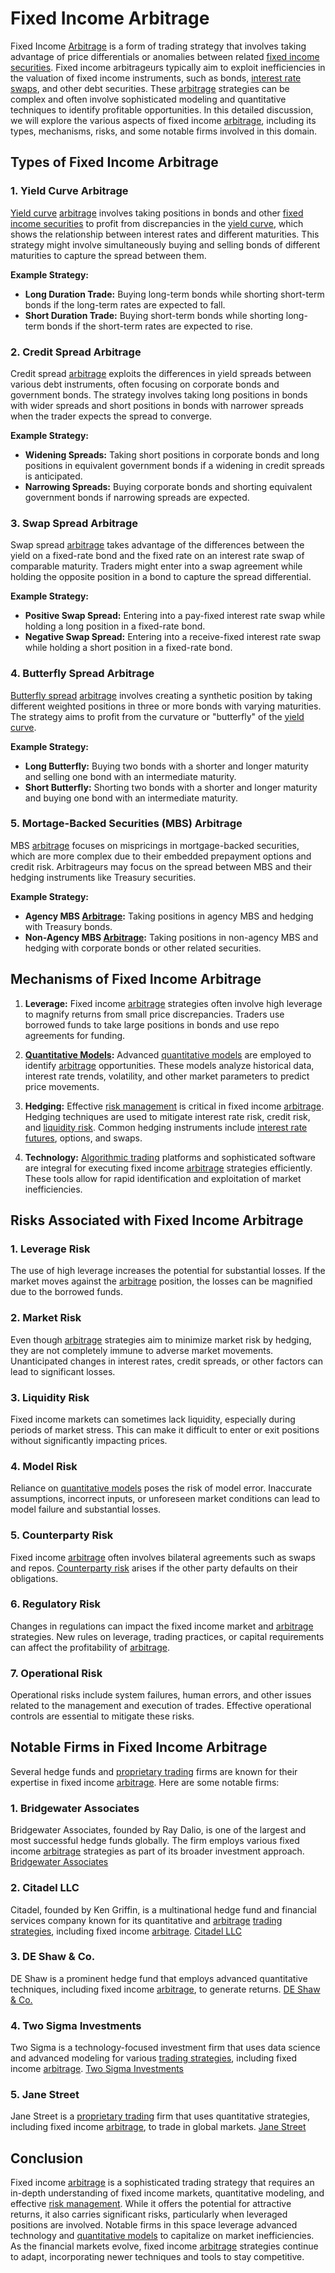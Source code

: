 # Fixed Income Arbitrage

Fixed Income [Arbitrage](../a/arbitrage.md) is a form of trading strategy that involves taking advantage of price differentials or anomalies between related [fixed income securities](../f/fixed_income_securities.md). Fixed income arbitrageurs typically aim to exploit inefficiencies in the valuation of fixed income instruments, such as bonds, [interest rate swaps](../i/interest_rate_swaps.md), and other debt securities. These [arbitrage](../a/arbitrage.md) strategies can be complex and often involve sophisticated modeling and quantitative techniques to identify profitable opportunities. In this detailed discussion, we will explore the various aspects of fixed income [arbitrage](../a/arbitrage.md), including its types, mechanisms, risks, and some notable firms involved in this domain.

## Types of Fixed Income Arbitrage

### 1. **Yield Curve Arbitrage**
[Yield curve](../y/yield_curve.md) [arbitrage](../a/arbitrage.md) involves taking positions in bonds and other [fixed income securities](../f/fixed_income_securities.md) to profit from discrepancies in the [yield curve](../y/yield_curve.md), which shows the relationship between interest rates and different maturities. This strategy might involve simultaneously buying and selling bonds of different maturities to capture the spread between them.

**Example Strategy:**
- **Long Duration Trade:** Buying long-term bonds while shorting short-term bonds if the long-term rates are expected to fall.
- **Short Duration Trade:** Buying short-term bonds while shorting long-term bonds if the short-term rates are expected to rise.

### 2. **Credit Spread Arbitrage**
Credit spread [arbitrage](../a/arbitrage.md) exploits the differences in yield spreads between various debt instruments, often focusing on corporate bonds and government bonds. The strategy involves taking long positions in bonds with wider spreads and short positions in bonds with narrower spreads when the trader expects the spread to converge.

**Example Strategy:**
- **Widening Spreads:** Taking short positions in corporate bonds and long positions in equivalent government bonds if a widening in credit spreads is anticipated.
- **Narrowing Spreads:** Buying corporate bonds and shorting equivalent government bonds if narrowing spreads are expected.

### 3. **Swap Spread Arbitrage**
Swap spread [arbitrage](../a/arbitrage.md) takes advantage of the differences between the yield on a fixed-rate bond and the fixed rate on an interest rate swap of comparable maturity. Traders might enter into a swap agreement while holding the opposite position in a bond to capture the spread differential.

**Example Strategy:**
- **Positive Swap Spread:** Entering into a pay-fixed interest rate swap while holding a long position in a fixed-rate bond.
- **Negative Swap Spread:** Entering into a receive-fixed interest rate swap while holding a short position in a fixed-rate bond.

### 4. **Butterfly Spread Arbitrage**
[Butterfly spread](../b/butterfly_spread.md) [arbitrage](../a/arbitrage.md) involves creating a synthetic position by taking different weighted positions in three or more bonds with varying maturities. The strategy aims to profit from the curvature or "butterfly" of the [yield curve](../y/yield_curve.md).

**Example Strategy:**
- **Long Butterfly:** Buying two bonds with a shorter and longer maturity and selling one bond with an intermediate maturity.
- **Short Butterfly:** Shorting two bonds with a shorter and longer maturity and buying one bond with an intermediate maturity.

### 5. **Mortage-Backed Securities (MBS) Arbitrage**
MBS [arbitrage](../a/arbitrage.md) focuses on mispricings in mortgage-backed securities, which are more complex due to their embedded prepayment options and credit risk. Arbitrageurs may focus on the spread between MBS and their hedging instruments like Treasury securities.

**Example Strategy:**
- **Agency MBS [Arbitrage](../a/arbitrage.md):** Taking positions in agency MBS and hedging with Treasury bonds.
- **Non-Agency MBS [Arbitrage](../a/arbitrage.md):** Taking positions in non-agency MBS and hedging with corporate bonds or other related securities.

## Mechanisms of Fixed Income Arbitrage

1. **Leverage:** Fixed income [arbitrage](../a/arbitrage.md) strategies often involve high leverage to magnify returns from small price discrepancies. Traders use borrowed funds to take large positions in bonds and use repo agreements for funding.

2. **[Quantitative Models](../q/quantitative_models.md):** Advanced [quantitative models](../q/quantitative_models.md) are employed to identify [arbitrage](../a/arbitrage.md) opportunities. These models analyze historical data, interest rate trends, volatility, and other market parameters to predict price movements.

3. **Hedging:** Effective [risk management](../r/risk_management.md) is critical in fixed income [arbitrage](../a/arbitrage.md). Hedging techniques are used to mitigate interest rate risk, credit risk, and [liquidity risk](../l/liquidity_risk.md). Common hedging instruments include [interest rate futures](../i/interest_rate_futures.md), options, and swaps.

4. **Technology:** [Algorithmic trading](../a/algorithmic_trading.md) platforms and sophisticated software are integral for executing fixed income [arbitrage](../a/arbitrage.md) strategies efficiently. These tools allow for rapid identification and exploitation of market inefficiencies.

## Risks Associated with Fixed Income Arbitrage

### 1. **Leverage Risk**
The use of high leverage increases the potential for substantial losses. If the market moves against the [arbitrage](../a/arbitrage.md) position, the losses can be magnified due to the borrowed funds.

### 2. **Market Risk**
Even though [arbitrage](../a/arbitrage.md) strategies aim to minimize market risk by hedging, they are not completely immune to adverse market movements. Unanticipated changes in interest rates, credit spreads, or other factors can lead to significant losses.

### 3. **Liquidity Risk**
Fixed income markets can sometimes lack liquidity, especially during periods of market stress. This can make it difficult to enter or exit positions without significantly impacting prices.

### 4. **Model Risk**
Reliance on [quantitative models](../q/quantitative_models.md) poses the risk of model error. Inaccurate assumptions, incorrect inputs, or unforeseen market conditions can lead to model failure and substantial losses.

### 5. **Counterparty Risk**
Fixed income [arbitrage](../a/arbitrage.md) often involves bilateral agreements such as swaps and repos. [Counterparty risk](../c/counterparty_risk.md) arises if the other party defaults on their obligations.

### 6. **Regulatory Risk**
Changes in regulations can impact the fixed income market and [arbitrage](../a/arbitrage.md) strategies. New rules on leverage, trading practices, or capital requirements can affect the profitability of [arbitrage](../a/arbitrage.md).

### 7. **Operational Risk**
Operational risks include system failures, human errors, and other issues related to the management and execution of trades. Effective operational controls are essential to mitigate these risks.

## Notable Firms in Fixed Income Arbitrage

Several hedge funds and [proprietary trading](../p/proprietary_trading.md) firms are known for their expertise in fixed income [arbitrage](../a/arbitrage.md). Here are some notable firms:

### 1. **Bridgewater Associates**
Bridgewater Associates, founded by Ray Dalio, is one of the largest and most successful hedge funds globally. The firm employs various fixed income [arbitrage](../a/arbitrage.md) strategies as part of its broader investment approach.
[Bridgewater Associates](https://www.bridgewater.com)

### 2. **Citadel LLC**
Citadel, founded by Ken Griffin, is a multinational hedge fund and financial services company known for its quantitative and [arbitrage](../a/arbitrage.md) [trading strategies](../t/trading_strategies.md), including fixed income [arbitrage](../a/arbitrage.md).
[Citadel LLC](https://www.citadel.com)

### 3. **DE Shaw & Co.**
DE Shaw is a prominent hedge fund that employs advanced quantitative techniques, including fixed income [arbitrage](../a/arbitrage.md), to generate returns.
[DE Shaw & Co.](https://www.deshaw.com)

### 4. **Two Sigma Investments**
Two Sigma is a technology-focused investment firm that uses data science and advanced modeling for various [trading strategies](../t/trading_strategies.md), including fixed income [arbitrage](../a/arbitrage.md).
[Two Sigma Investments](https://www.twosigma.com)

### 5. **Jane Street**
Jane Street is a [proprietary trading](../p/proprietary_trading.md) firm that uses quantitative strategies, including fixed income [arbitrage](../a/arbitrage.md), to trade in global markets.
[Jane Street](https://www.janestreet.com)

## Conclusion

Fixed income [arbitrage](../a/arbitrage.md) is a sophisticated trading strategy that requires an in-depth understanding of fixed income markets, quantitative modeling, and effective [risk management](../r/risk_management.md). While it offers the potential for attractive returns, it also carries significant risks, particularly when leveraged positions are involved. Notable firms in this space leverage advanced technology and [quantitative models](../q/quantitative_models.md) to capitalize on market inefficiencies. As the financial markets evolve, fixed income [arbitrage](../a/arbitrage.md) strategies continue to adapt, incorporating newer techniques and tools to stay competitive.
